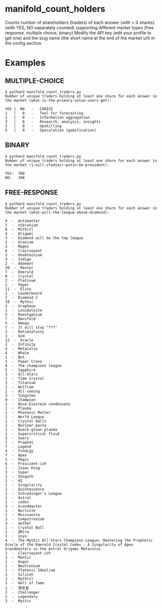 # manifold_count_holders
 Counts number of shareholders (traders) of each answer (with > 0 shares) (with YES, NO separately counted) supporting different market types (free response, multiple choice, binary)
 Modify the API key (edit your profile to get one) and the slug name (the short name at the end of the market url) in the config section.

# Examples

## MULTIPLE-CHOICE
```
$ python3 manifold_count_traders.py 
Number of unique traders holding at least one share for each answer in the market (what-is-the-primary-value-users-get):

YES |  NO   -   CHOICE
1   |   0   -   Tool for forecasting
2   |   0   -   Information aggregation
3   |   0   -   Research, analysis, insights
2   |   0   -   Upskilling
5   |   0   -   Speculation (gamification)
```

## BINARY
```
$ python3 manifold_count_traders.py 
Number of unique traders holding at least one share for each answer in the market (1-will-vladimir-putin-be-president):

YES:  788
NO:   398
```

## FREE-RESPONSE
```
$ python3 manifold_count_traders.py 
Number of unique traders holding at least one share for each answer in the market (what-will-the-league-above-diamond):

4  -  Antimatter
2  -  Vibranium
8  -  Mithril
4  -  Origami
3  -  Diamond will be the top league
2  -  Uranium
2  -  Mages
6  -  Clairvoyant
3  -  Unobtainium
3  -  Indigo
2  -  Adamant
20  -  Master
7  -  Emerald
8  -  Crystal
2  -  Platinum
2  -  Paper
11  -  Elite
2  -  Leaderboard
1  -  Diamond 2
19  -  Mythic
2  -  Graphene
1  -  Lonsdaleite
5  -  Roentgenium
7  -  Manifold
5  -  Omega
7  -  It will stay "???"
2  -  Rationalussy
3  -  God
12  -  Oracle
2  -  Infinity
4  -  Metaculus
4  -  Whale
1  -  Bot
1  -  Paper Crane
8  -  The champions league
5  -  Sapphire
3  -  All-Stars
1  -  Time Crystal
3  -  Titanium
1  -  Wolfram
2  -  All-seeing 
3  -  Tungsten
9  -  Champion
1  -  Bose-Einstein condensate
2  -  Plasma
1  -  Photonic Matter
1  -  World League
1  -  Crystal balls
1  -  Nuclear pasta
1  -  Quark-gluon plasma
1  -  Supercritical fluid
3  -  Seers
7  -  Prophet
7  -  Legend
4  -  Prodigy
7  -  Apex
1  -  Magic
6  -  Prescient-ish
1  -  Isaac King
3  -  Super
1  -  Shogath
1  -  AI
1  -  Singularity
1  -  Quintessence
1  -  Schrodinger's League
1  -  Astral
1  -  codex
5  -  Grandmaster
1  -  Wurtzite
1  -  Moissanite
3  -  Computronium
3  -  Aether
1  -  Crystal Ball
1  -  @Mira
1  -  onyx
4  -  The Mythic All-Stars Champions League: Mastering the Prophetic Oracle of the Emerald Crystal Codex - A Singularity of Apex Grandmasters in the Astral Origami Metaculus
2  -  Clairvoyant-ish
3  -  Mantic
1  -  Augur
1  -  Neutronium
1  -  Platonic Idealium
1  -  Silicon
2  -  Mythril
1  -  Hall of fame
1  -  预言家
2  -  Challenger
2  -  Legendary
3  -  Mystic
```
